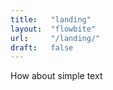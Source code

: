 ```yaml
---
title:   "landing"
layout:  "flowbite"
url:     "/landing/"
draft:   false
---
```


How about simple text